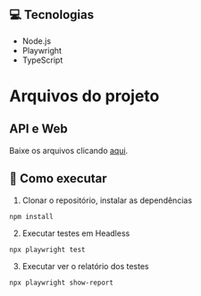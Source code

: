 
## 💻 Tecnologias
- Node.js
- Playwright
- TypeScript

# Arquivos do projeto

## API e Web

Baixe os arquivos clicando [aqui](https://drive.google.com/file/d/1BtQW8rBV4AmesCwDQ_fEmJw7qJh_ctsS/view?usp=drive_link).

## 🤖 Como executar

1. Clonar o repositório, instalar as dependências
```
npm install
```

2. Executar testes em Headless
```
npx playwright test 
```

3. Executar ver o relatório dos testes
```
npx playwright show-report
```

